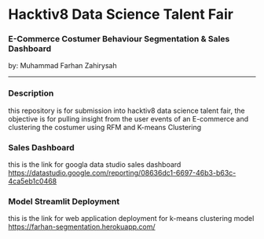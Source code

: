 # Hacktiv8 Data Science Talent Fair
### E-Commerce Costumer Behaviour Segmentation & Sales Dashboard

by: Muhammad Farhan Zahirysah

---
### Description
this repository is for submission into hacktiv8 data science talent fair, the objective 
is for pulling insight from the user events of an E-commerce and clustering the costumer using RFM and K-means Clustering

### Sales Dashboard
this is the link for googla data studio sales dashboard
https://datastudio.google.com/reporting/08636dc1-6697-46b3-b63c-4ca5eb1c0468

### Model Streamlit Deployment
this is the link for web application deployment for k-means clustering model
https://farhan-segmentation.herokuapp.com/
